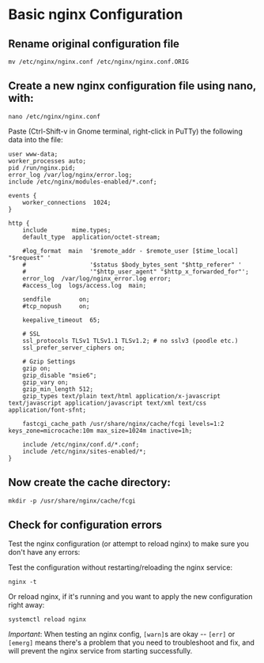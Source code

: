 # Basic nginx Configuration


## Rename original configuration file

    mv /etc/nginx/nginx.conf /etc/nginx/nginx.conf.ORIG


## Create a new nginx configuration file using nano, with:
    nano /etc/nginx/nginx.conf

Paste (Ctrl-Shift-v in Gnome terminal, right-click in PuTTy) the following data into the file:

```
user www-data;
worker_processes auto;
pid /run/nginx.pid;
error_log /var/log/nginx/error.log;
include /etc/nginx/modules-enabled/*.conf;

events {
    worker_connections  1024;
}

http {
    include       mime.types;
    default_type  application/octet-stream;

    #log_format  main  '$remote_addr - $remote_user [$time_local] "$request" '
    #                  '$status $body_bytes_sent "$http_referer" '
    #                  '"$http_user_agent" "$http_x_forwarded_for"';
    error_log  /var/log/nginx_error.log error;
    #access_log  logs/access.log  main;

    sendfile        on;
    #tcp_nopush     on;

    keepalive_timeout  65;

    # SSL
    ssl_protocols TLSv1 TLSv1.1 TLSv1.2; # no sslv3 (poodle etc.)
    ssl_prefer_server_ciphers on;

    # Gzip Settings
    gzip on;
    gzip_disable "msie6";
    gzip_vary on;
    gzip_min_length 512;
    gzip_types text/plain text/html application/x-javascript text/javascript application/javascript text/xml text/css application/font-sfnt;

    fastcgi_cache_path /usr/share/nginx/cache/fcgi levels=1:2 keys_zone=microcache:10m max_size=1024m inactive=1h;

    include /etc/nginx/conf.d/*.conf;
    include /etc/nginx/sites-enabled/*;
}
```


## Now create the cache directory:

    mkdir -p /usr/share/nginx/cache/fcgi

## Check for configuration errors

Test the nginx configuration (or attempt to reload nginx) to make sure you don't have any errors:

Test the configuration without restarting/reloading the nginx service:

```
nginx -t
```

Or reload nginx, if it's running and you want to apply the new configuration right away:

```
systemctl reload nginx
```

*Important*: When testing an nginx config, `[warn]`s are okay -- `[err]` or `[emerg]` means there's a problem that you need to troubleshoot and fix, and will prevent the nginx service from starting successfully.
